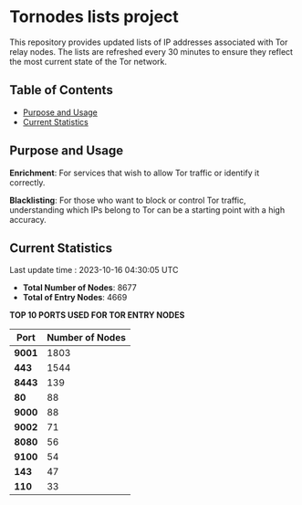 # Tornodes lists project

This repository provides updated lists of IP addresses associated with Tor relay nodes. The lists are refreshed every 30 minutes to ensure they reflect the most current state of the Tor network.

## Table of Contents

- [Purpose and Usage](#purpose-and-usage)
- [Current Statistics](#current-statistics)


## Purpose and Usage

**Enrichment**: For services that wish to allow Tor traffic or identify it correctly.

**Blacklisting**: For those who want to block or control Tor traffic, understanding which IPs belong to Tor can be a starting point with a high accuracy.

## Current Statistics

Last update time : 2023-10-16 04:30:05 UTC

- **Total Number of Nodes**: 8677
- **Total of Entry Nodes**: 4669

**TOP 10 PORTS USED FOR TOR ENTRY NODES**

| **Port** | **Number of Nodes** |
|------|-----------------|
| **9001**   | 1803  |
| **443**   | 1544  |
| **8443**   | 139  |
| **80**   | 88  |
| **9000**   | 88  |
| **9002**   | 71  |
| **8080**   | 56  |
| **9100**   | 54  |
| **143**   | 47  |
| **110**   | 33  |


